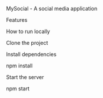 MySocial  - A social media application

Features

How to run locally

Clone the project

Install dependencies

   npm install

Start the server
  
  npm start

